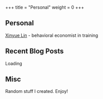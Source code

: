 +++
title = "Personal"
weight = 0
+++


## Personal

[Xinyue Lin](https://xinyue-lin.com) - behavioral economist in training

## Recent Blog Posts

<div id="blog_posts">
<p>Loading</p>
</div>

<script>
function loadPosts() {
  var xhttp = new XMLHttpRequest();
  var posts_list = document.getElementById("blog_posts");
  xhttp.onreadystatechange = function() {
    if (this.readyState == 4 && this.status == 200) {
      var resp = JSON.parse(this.responseText)
      var posts = resp['posts']
      while (posts_list.hasChildNodes()) {
        posts_list.removeChild(posts_list.firstChild);
      }
      var ul_item = document.createElement("ul");

      for (i in posts) {
        if (i >= 5) {
	  break;
	}
        var li_item = document.createElement("li");
        var post_rellink = posts[i]['rellink']
        var post_title = posts[i]['title']
        var post_date_obj = new Date(posts[i]['date'])
        var post_date = post_date_obj.toLocaleDateString("en-US")
        li_item.innerHTML = `<a href="https://blog.leiy.me${post_rellink}" target="blank">${post_title}</a> - ${post_date}`;
        ul_item.appendChild(li_item);
      }
      posts_list.appendChild(ul_item);
    }
    else if (this.readyState == 4 && this.status != 200) {
      posts_list.innerHTML = "<p>Unable to load from <a href=\"https://blog.leiy.me\">blog.leiy.me</a></p>.";
    }
  };
  xhttp.open("GET", "https://blog.leiy.me/index.json", true);
  xhttp.send();
}
loadPosts()
</script>

## Misc

Random stuff I created. Enjoy!

